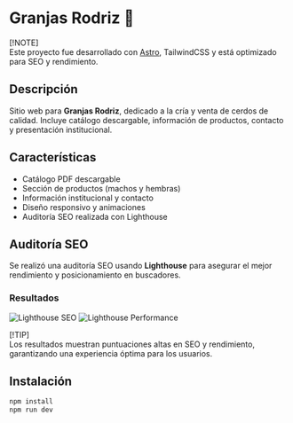 # Granjas Rodriz 🐷

[!NOTE]  
Este proyecto fue desarrollado con [Astro](https://astro.build), TailwindCSS y está optimizado para SEO y rendimiento.

## Descripción

Sitio web para **Granjas Rodriz**, dedicado a la cría y venta de cerdos de calidad. Incluye catálogo descargable, información de productos, contacto y presentación institucional.

## Características

- Catálogo PDF descargable
- Sección de productos (machos y hembras)
- Información institucional y contacto
- Diseño responsivo y animaciones
- Auditoría SEO realizada con Lighthouse

## Auditoría SEO

Se realizó una auditoría SEO usando **Lighthouse** para asegurar el mejor rendimiento y posicionamiento en buscadores.

### Resultados

![Lighthouse SEO](https://www.dropbox.com/scl/fi/da5fgcbzdpj26srcv2lob/Screenshot-2025-07-23-160154.png?raw=1)
![Lighthouse Performance](https://www.dropbox.com/scl/fi/f5s1cppsielv0jw3v8bel/Screenshot-2025-07-23-160116.png?raw=1)

[!TIP]  
Los resultados muestran puntuaciones altas en SEO y rendimiento, garantizando una experiencia óptima para los usuarios.

## Instalación

```sh
npm install
npm run dev
